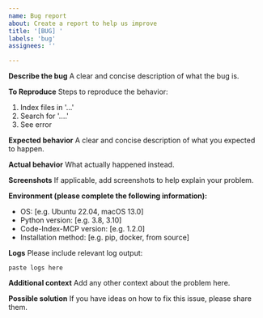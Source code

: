 ```yaml
---
name: Bug report
about: Create a report to help us improve
title: '[BUG] '
labels: 'bug'
assignees: ''

---
```


**Describe the bug**
A clear and concise description of what the bug is.

**To Reproduce**
Steps to reproduce the behavior:
1. Index files in '...'
2. Search for '....'
3. See error

**Expected behavior**
A clear and concise description of what you expected to happen.

**Actual behavior**
What actually happened instead.

**Screenshots**
If applicable, add screenshots to help explain your problem.

**Environment (please complete the following information):**
 - OS: [e.g. Ubuntu 22.04, macOS 13.0]
 - Python version: [e.g. 3.8, 3.10]
 - Code-Index-MCP version: [e.g. 1.2.0]
 - Installation method: [e.g. pip, docker, from source]

**Logs**
Please include relevant log output:
```
paste logs here
```

**Additional context**
Add any other context about the problem here.

**Possible solution**
If you have ideas on how to fix this issue, please share them.